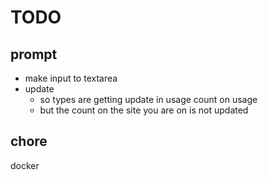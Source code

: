 # TODO

## prompt

- make input to textarea
- update
  - so types are getting update in usage count on usage
  - but the count on the site you are on is not updated

## chore

docker
